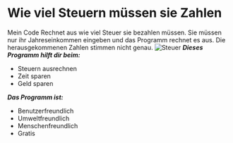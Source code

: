 # Wie viel Steuern müssen sie Zahlen

Mein Code Rechnet aus wie viel Steuer sie bezahlen müssen. Sie müssen nur ihr Jahreseinkommen eingeben und das Programm rechnet es aus.
Die herausgekommenen Zahlen stimmen nicht genau.
![Steuer](https://user-images.githubusercontent.com/96227656/146332674-2a2c22b0-923f-4e2d-85ee-da253fa749e6.jpg)
***Dieses Programm hilft dir beim:***
- Steuern ausrechnen
- Zeit sparen
- Geld sparen

***Das Programm ist:***
- Benutzerfreundlich
- Umweltfreundlich
- Menschenfreundlich
- Gratis
